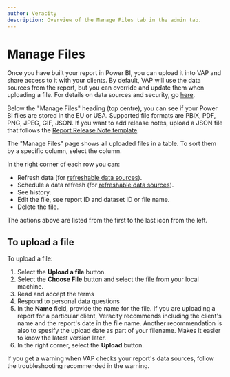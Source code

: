 ```yaml
---
author: Veracity
description: Overview of the Manage Files tab in the admin tab.
---
```


# Manage Files

Once you have built your report in Power BI, you can upload it into VAP and share access to it with your clients. By default, VAP will use the data sources from the report, but you can override and update them when uploading a file. For details on data sources and security, go [here](../vap.md#data-sources-and-security).

Below the "Manage Files" heading (top centre), you can see if your Power BI files are stored in the EU or USA.
Supported file formats are PBIX, PDF, PNG, JPEG, GIF, JSON. If you want to add release notes, upload a JSON file that follows the [Report Release Note template](configure.md).

The "Manage Files" page shows all uploaded files in a table. To sort them by a specific column, select the column. 

In the right corner of each row you can:
* Refresh data (for [refreshable data sources](../data.md)).
* Schedule a data refresh (for [refreshable data sources](../data.md)).
* See history.
* Edit the file, see report ID and dataset ID or file name.
* Delete the file.

The actions above are listed from the first to the last icon from the left.

## To upload a file

To upload a file:
1. Select the **Upload a file** button.
2. Select the **Choose File** button and select the file from your local machine.
3. Read and accept the terms
4. Respond to personal data questions
5. In the **Name** field, provide the name for the file. If you are uploading a report for a particular client, Veracity recommends including the client's name and the report's date in the file name. Another recommendation is also to spesify the upload date as part of your filename. Makes it easier to know the latest version later. 
6. In the right corner, select the **Upload** button.

If you get a warning when VAP checks your report's data sources, follow the troubleshooting recommended in the warning. 

